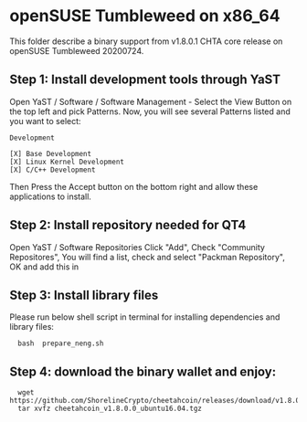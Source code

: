 # openSUSE Tumbleweed on x86_64

This folder describe a binary support from v1.8.0.1 CHTA core release on openSUSE Tumbleweed 20200724.


## Step 1: Install development tools through YaST
Open YaST / Software / Software Management - Select the View Button on the top left and pick Patterns. Now, you will see several Patterns listed and you want to select:
```
Development 

[X] Base Development
[X] Linux Kernel Development
[X] C/C++ Development

```
Then Press the Accept button on the bottom right and allow these applications to install.

## Step 2: Install repository needed for QT4

Open YaST / Software Repositories 
Click "Add", Check "Community Repositores", You will find a list, 
check and select "Packman Repository", OK and add this in 

## Step 3: Install library files
Please run below shell script in terminal for installing dependencies and library files:
```
  bash  prepare_neng.sh
```

## Step 4: download the binary wallet and enjoy:
```
  wget https://github.com/ShorelineCrypto/cheetahcoin/releases/download/v1.8.0.0/cheetahcoin_v1.8.0.0_ubuntu16.04.tgz
  tar xvfz cheetahcoin_v1.8.0.0_ubuntu16.04.tgz
```
